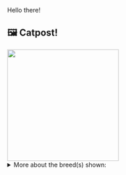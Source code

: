 Hello there!



## 🖼️ Catpost!

<sub>
    <img src="https://cdn2.thecatapi.com/images/snxE5_PPX.jpg" height="256">
</sub>


<details>
<summary>More about the breed(s) shown:</summary>

Breed: Chausie

Description: For those owners who desire a feline capable of evoking the great outdoors, the strikingly beautiful Chausie retains a bit of the wild in its appearance but has the house manners of our friendly, familiar moggies. Very playful, this cat needs a large amount of space to be able to fully embrace its hunting instincts.

Links:
<ul>
  <li>CFA None available</li>
  <li>Wikipedia https://en.wikipedia.org/wiki/Chausie</li>
</ul> 

</details>
